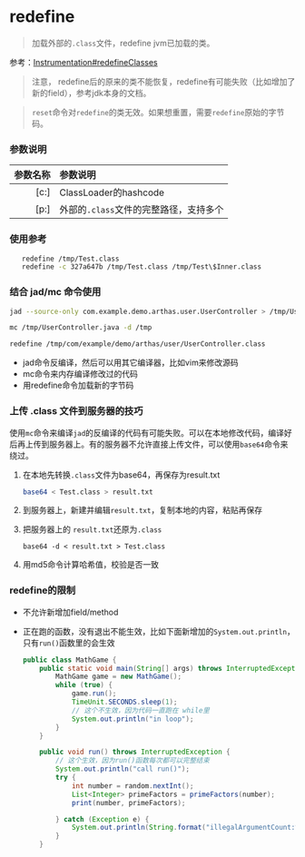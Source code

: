 redefine
===

> 加载外部的`.class`文件，redefine jvm已加载的类。

参考：[Instrumentation#redefineClasses](https://docs.oracle.com/javase/8/docs/api/java/lang/instrument/Instrumentation.html#redefineClasses-java.lang.instrument.ClassDefinition...-)

> 注意， redefine后的原来的类不能恢复，redefine有可能失败（比如增加了新的field），参考jdk本身的文档。

> `reset`命令对`redefine`的类无效。如果想重置，需要`redefine`原始的字节码。

### 参数说明

|参数名称|参数说明|
|---:|:---|
|[c:]|ClassLoader的hashcode|
|[p:]|外部的`.class`文件的完整路径，支持多个|



### 使用参考

```bash
   redefine /tmp/Test.class
   redefine -c 327a647b /tmp/Test.class /tmp/Test\$Inner.class
```

### 结合 jad/mc 命令使用

```bash
jad --source-only com.example.demo.arthas.user.UserController > /tmp/UserController.java

mc /tmp/UserController.java -d /tmp

redefine /tmp/com/example/demo/arthas/user/UserController.class
```

* jad命令反编译，然后可以用其它编译器，比如vim来修改源码
* mc命令来内存编译修改过的代码
* 用redefine命令加载新的字节码

### 上传 .class 文件到服务器的技巧

使用`mc`命令来编译`jad`的反编译的代码有可能失败。可以在本地修改代码，编译好后再上传到服务器上。有的服务器不允许直接上传文件，可以使用`base64`命令来绕过。

1. 在本地先转换`.class`文件为base64，再保存为result.txt

    ```bash
    base64 < Test.class > result.txt
    ```

2. 到服务器上，新建并编辑`result.txt`，复制本地的内容，粘贴再保存

3. 把服务器上的 `result.txt`还原为`.class`

    ```
    base64 -d < result.txt > Test.class
    ```

4. 用md5命令计算哈希值，校验是否一致

### redefine的限制

* 不允许新增加field/method
* 正在跑的函数，没有退出不能生效，比如下面新增加的`System.out.println`，只有`run()`函数里的会生效

    ```java
    public class MathGame {
        public static void main(String[] args) throws InterruptedException {
            MathGame game = new MathGame();
            while (true) {
                game.run();
                TimeUnit.SECONDS.sleep(1);
                // 这个不生效，因为代码一直跑在 while里
                System.out.println("in loop");
            }
        }

        public void run() throws InterruptedException {
            // 这个生效，因为run()函数每次都可以完整结束
            System.out.println("call run()");
            try {
                int number = random.nextInt();
                List<Integer> primeFactors = primeFactors(number);
                print(number, primeFactors);

            } catch (Exception e) {
                System.out.println(String.format("illegalArgumentCount:%3d, ", illegalArgumentCount) + e.getMessage());
            }
        }
```
